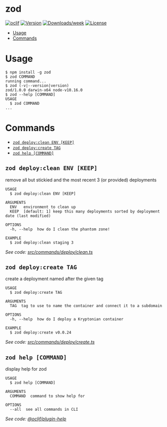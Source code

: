 zod
===



[![oclif](https://img.shields.io/badge/cli-oclif-brightgreen.svg)](https://oclif.io)
[![Version](https://img.shields.io/npm/v/zod.svg)](https://npmjs.org/package/zod)
[![Downloads/week](https://img.shields.io/npm/dw/zod.svg)](https://npmjs.org/package/zod)
[![License](https://img.shields.io/npm/l/zod.svg)](https://github.com/joe307bad/https://github.com/xura/scripts/blob/master/package.json)

<!-- toc -->
* [Usage](#usage)
* [Commands](#commands)
<!-- tocstop -->
# Usage
<!-- usage -->
```sh-session
$ npm install -g zod
$ zod COMMAND
running command...
$ zod (-v|--version|version)
zod/1.0.0 darwin-x64 node-v10.16.0
$ zod --help [COMMAND]
USAGE
  $ zod COMMAND
...
```
<!-- usagestop -->
# Commands
<!-- commands -->
* [`zod deploy:clean ENV [KEEP]`](#zod-deployclean-env-keep)
* [`zod deploy:create TAG`](#zod-deploycreate-tag)
* [`zod help [COMMAND]`](#zod-help-command)

## `zod deploy:clean ENV [KEEP]`

remove all but stickied and the most recent 3 (or provided) deployments

```
USAGE
  $ zod deploy:clean ENV [KEEP]

ARGUMENTS
  ENV   environment to clean up
  KEEP  [default: 1] keep this many deployments sorted by deployment date (last modified)

OPTIONS
  -h, --help  how do I clean the phantom zone!

EXAMPLE
  $ zod deploy:clean staging 3
```

_See code: [src/commands/deploy/clean.ts](https://github.com/xura/scripts/blob/v1.0.0/src/commands/deploy/clean.ts)_

## `zod deploy:create TAG`

create a deployment named after the given tag

```
USAGE
  $ zod deploy:create TAG

ARGUMENTS
  TAG  tag to use to name the container and connect it to a subdomain

OPTIONS
  -h, --help  how do I deploy a Kryptonian container

EXAMPLE
  $ zod deploy:create v0.0.24
```

_See code: [src/commands/deploy/create.ts](https://github.com/xura/scripts/blob/v1.0.0/src/commands/deploy/create.ts)_

## `zod help [COMMAND]`

display help for zod

```
USAGE
  $ zod help [COMMAND]

ARGUMENTS
  COMMAND  command to show help for

OPTIONS
  --all  see all commands in CLI
```

_See code: [@oclif/plugin-help](https://github.com/oclif/plugin-help/blob/v2.2.1/src/commands/help.ts)_
<!-- commandsstop -->
